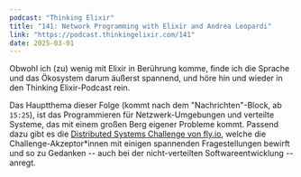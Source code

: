 ```yaml
---
podcast: "Thinking Elixir"
title: "141: Network Programming with Elixir and Andrea Leopardi"
link: "https://podcast.thinkingelixir.com/141"
date: 2025-03-01
---
```


Obwohl ich (zu) wenig mit Elixir in Berührung komme, finde ich die Sprache und das Ökosystem darum äußerst spannend, und höre hin und wieder in den Thinking Elixir-Podcast rein.

Das Hauptthema dieser Folge (kommt nach dem "Nachrichten"-Block, ab `15:25`), ist das Programmieren für Netzwerk-Umgebungen und verteilte Systeme, das mit einem großen Berg eigener Probleme kommt. Passend dazu gibt es die [Distributed Systems Challenge von fly.io](https://fly.io/dist-sys/), welche die Challenge-Akzeptor*innen mit einigen spannenden Fragestellungen bewirft und so zu Gedanken -- auch bei der nicht-verteilten Softwareentwicklung -- anregt.
